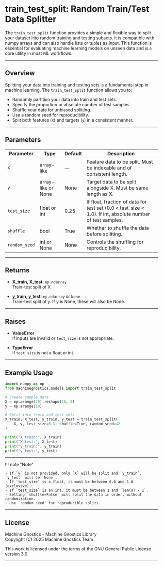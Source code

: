 # train_test_split: Random Train/Test Data Splitter

The `train_test_split` function provides a simple and flexible way to split your dataset into random training and testing subsets. It is compatible with numpy arrays and can also handle lists or tuples as input. This function is essential for evaluating machine learning models on unseen data and is a core utility in most ML workflows.

---

## Overview

Splitting your data into training and testing sets is a fundamental step in machine learning. The `train_test_split` function allows you to:

- Randomly partition your data into train and test sets.
- Specify the proportion or absolute number of test samples.
- Shuffle your data for unbiased splitting.
- Use a random seed for reproducibility.
- Split both features (`X`) and targets (`y`) in a consistent manner.

---

## Parameters

| Parameter     | Type                | Default | Description                                                                 |
|---------------|---------------------|---------|-----------------------------------------------------------------------------|
| `X`           | array-like          | —       | Feature data to be split. Must be indexable and of consistent length.       |
| `y`           | array-like or None  | None    | Target data to be split alongside X. Must be same length as X.              |
| `test_size`   | float or int        | 0.25    | If float, fraction of data for test set (0.0 < test_size < 1.0). If int, absolute number of test samples. |
| `shuffle`     | bool                | True    | Whether to shuffle the data before splitting.                               |
| `random_seed` | int or None         | None    | Controls the shuffling for reproducibility.                                 |

---

## Returns

- **X_train, X_test**: `np.ndarray`  
  Train-test split of X.

- **y_train, y_test**: `np.ndarray` or `None`  
  Train-test split of y. If y is None, these will also be None.

---

## Raises

- **ValueError**  
  If inputs are invalid or `test_size` is not appropriate.

- **TypeError**  
  If `test_size` is not a float or int.

---

## Example Usage

```python
import numpy as np
from machinegnostics.models import train_test_split

# Create sample data
X = np.arange(20).reshape(10, 2)
y = np.arange(10)

# Split into train and test sets
X_train, X_test, y_train, y_test = train_test_split(
    X, y, test_size=0.3, shuffle=True, random_seed=42
)

print("X_train:", X_train)
print("X_test:", X_test)
print("y_train:", y_train)
print("y_test:", y_test)
```

---

!!! note "Note"

    - If `y` is not provided, only `X` will be split and `y_train`, `y_test` will be `None`.
    - If `test_size` is a float, it must be between 0.0 and 1.0 (exclusive).
    - If `test_size` is an int, it must be between 1 and `len(X) - 1`.
    - Setting `shuffle=False` will split the data in order, without randomization.
    - Use `random_seed` for reproducible splits.

---

## License

Machine Gnostics - Machine Gnostics Library  
Copyright (C) 2025  Machine Gnostics Team

This work is licensed under the terms of the GNU General Public License version 3.0.

---